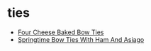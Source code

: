 # ties

 * [Four Cheese Baked Bow Ties](index/f/four-cheese-baked-bow-ties-11629.json)
 * [Springtime Bow Ties With Ham And Asiago](index/s/springtime-bow-ties-with-ham-and-asiago-107934.json)
